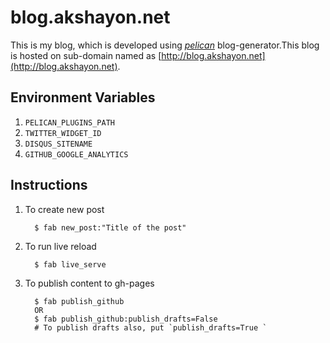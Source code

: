blog.akshayon.net
==========================

This is my blog, which is developed using *[pelican](http://blog.getpelican.com/)* blog-generator.This blog is hosted on sub-domain named as [http://blog.akshayon.net](http://blog.akshayon.net).

## Environment Variables

1. `PELICAN_PLUGINS_PATH`
1. `TWITTER_WIDGET_ID`
1. `DISQUS_SITENAME`
1. `GITHUB_GOOGLE_ANALYTICS`

## Instructions

1. To create new post

    ```shell
      $ fab new_post:"Title of the post"
    ```

1. To run live reload

    ```shell
      $ fab live_serve
    ```

1. To publish content to gh-pages

    ```shell
      $ fab publish_github
      OR
      $ fab publish_github:publish_drafts=False
      # To publish drafts also, put `publish_drafts=True `
    ```
